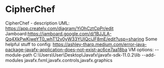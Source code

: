 # CipherChef
CipherChef - description
UML: https://app.creately.com/diagram/YiOhCztCpPr/edit
Jamboard:https://jamboard.google.com/d/1BJJLA-Qq4XkPwKjweYT0_whT12v0yW33YUIQciJF8mE/edit?usp=sharing
Some helpful stuff to config:
https://ashley-tharp.medium.com/error-java-package-javafx-application-does-not-exist-ac6ce7aa18ba
VM options:
--module-path C:\Users\User\Desktop\Javafx\javafx-sdk-11.0.2\lib --add-modules javafx.fxml,javafx.controls,javafx.graphics
